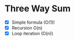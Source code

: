 # Three Way Sum

-   [x] Simple formula (O(1))
-   [x] Recursion O(n)
-   [x] Loop iteration (O(n))
